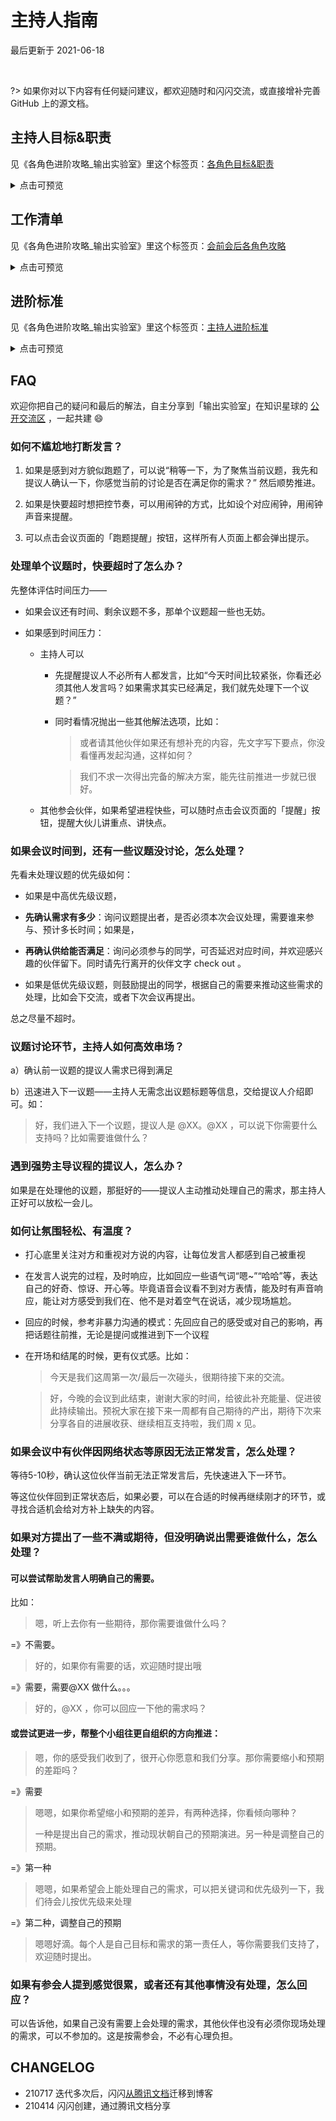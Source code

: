 # 主持人指南
最后更新于 2021-06-18

<br> 

?> 如果你对以下内容有任何疑问建议，都欢迎随时和闪闪交流，或直接增补完善 GitHub 上的源文档。



## 主持人目标&职责

见《各角色进阶攻略_输出实验室》里这个标签页：[各角色目标&职责](https://docs.qq.com/sheet/DVVd5eXNrVUlaTmh3?tab=emd87f&_t=1622941945798)


<details>
<summary>点击可预览</summary>

[各角色进阶攻略_输出实验室](https://docs.qq.com/sheet/DVVd5eXNrVUlaTmh3?tab=emd87f&_t=1622941945798 ':include :type=iframe width=100% height=400px')

</details>


## 工作清单

见《各角色进阶攻略_输出实验室》里这个标签页：[会前会后各角色攻略](https://docs.qq.com/sheet/DVVd5eXNrVUlaTmh3?tab=ksm50z&_t=1622941945798)

<details>
<summary>点击可预览</summary>

[各角色进阶攻略_输出实验室](https://docs.qq.com/sheet/DVVd5eXNrVUlaTmh3?tab=ksm50z&_t=1622941945798 ':include :type=iframe width=100% height=700px')

</details>

## 进阶标准

见《各角色进阶攻略_输出实验室》里这个标签页：[主持人进阶标准](https://docs.qq.com/sheet/DVVd5eXNrVUlaTmh3?tab=BB08J2)



<details>
<summary>点击可预览</summary>

[各角色进阶攻略_输出实验室](https://docs.qq.com/sheet/DVVd5eXNrVUlaTmh3?tab=BB08J2&_t=1622941945798 ':include :type=iframe width=100% height=700px')

</details>







## FAQ

欢迎你把自己的疑问和最后的解法，自主分享到「输出实验室」在知识星球的 [公开交流区](https://t.zsxq.com/2jaMjyr) ，一起共建  😄



### 如何不尴尬地打断发言？

1. 如果是感到对方貌似跑题了，可以说“稍等一下，为了聚焦当前议题，我先和提议人确认一下，你感觉当前的讨论是否在满足你的需求？” 然后顺势推进。

2. 如果是快要超时想把控节奏，可以用闹钟的方式，比如设个对应闹钟，用闹钟声音来提醒。


3. 可以点击会议页面的「跑题提醒」按钮，这样所有人页面上都会弹出提示。



### 处理单个议题时，快要超时了怎么办？

先整体评估时间压力——

- 如果会议还有时间、剩余议题不多，那单个议题超一些也无妨。

- 如果感到时间压力：

    - 主持人可以
        - 先提醒提议人不必所有人都发言，比如“今天时间比较紧张，你看还必须其他人发言吗？如果需求其实已经满足，我们就先处理下一个议题？”
       
        - 同时看情况抛出一些其他解法选项，比如：
            
            > 或者请其他伙伴如果还有想补充的内容，先文字写下要点，你没看懂再发起沟通，这样如何？
            
            > 我们不求一次得出完备的解决方案，能先往前推进一步就已很好。
        
    - 其他参会伙伴，如果希望进程快些，可以随时点击会议页面的「提醒」按钮，提醒大伙儿讲重点、讲快点。



### 如果会议时间到，还有一些议题没讨论，怎么处理？

先看未处理议题的优先级如何：

-  如果是中高优先级议题，
  - **先确认需求有多少**：询问议题提出者，是否必须本次会议处理，需要谁来参与、预计多长时间；如果是，
  - **再确认供给能否满足**：询问必须参与的同学，可否延迟对应时间，并欢迎感兴趣的伙伴留下。同时请先行离开的伙伴文字 check out 。

-  如果是低优先级议题，则鼓励提出的同学，根据自己的需要来推动这些需求的处理，比如会下交流，或者下次会议再提出。



总之尽量不超时。





### 议题讨论环节，主持人如何高效串场？

a）确认前一议题的提议人需求已得到满足

b）迅速进入下一议题——主持人无需念出议题标题等信息，交给提议人介绍即可。如：

> 好，我们进入下一个议题，提议人是 @XX。@XX ，可以说下你需要什么支持吗？比如需要谁做什么？





### 遇到强势主导议程的提议人，怎么办？

如果是在处理他的议题，那挺好的——提议人主动推动处理自己的需求，那主持人正好可以放松一会儿。





### 如何让氛围轻松、有温度？

- 打心底里关注对方和重视对方说的内容，让每位发言人都感到自己被重视
- 在发言人说完的过程，及时响应，比如回应一些语气词“嗯~”“哈哈”等，表达自己的好奇、惊讶、开心等。毕竟语音会议看不到对方表情，能及时有声音响应，能让对方感受到我们在、他不是对着空气在说话，减少现场尴尬。

-  回应的时候，参考非暴力沟通的模式：先回应自己的感受或对自己的影响，再把话题往前推，无论是提问或推进到下一个议程
- 在开场和结尾的时候，更有仪式感。比如：
    > 今天是我们这周第一次/最后一次碰头，很期待接下来的交流。
    
    > 好，今晚的会议到此结束，谢谢大家的时间，给彼此补充能量、促进彼此持续输出。预祝大家在接下来一周都有自己期待的产出，期待下次来分享各自的进展收获、继续相互支持啦，我们周 x 见。



### 如果会议中有伙伴因网络状态等原因无法正常发言，怎么处理？

等待5-10秒，确认这位伙伴当前无法正常发言后，先快速进入下一环节。

等这位伙伴回到正常状态后，如果必要，可以在合适的时候再继续刚才的环节，或寻找合适机会给对方补上缺失的内容。





### 如果对方提出了一些不满或期待，但没明确说出需要谁做什么，怎么处理？

#### 可以尝试帮助发言人明确自己的需要。

比如：


> 嗯，听上去你有一些期待，那你需要谁做什么吗？
    
    
    
=》不需要。
    
> 好的，如果你有需要的话，欢迎随时提出哦
    
    
    
=》需要，需要@XX 做什么。。。 
    
> 好的，@XX ，你可以回应一下他的需求吗？
    


#### 或尝试更进一步，帮整个小组往更自组织的方向推进：



> 嗯，你的感受我们收到了，很开心你愿意和我们分享。那你需要缩小和预期的差距吗？
    
    
    
=》需要
    
> 嗯嗯，如果你希望缩小和预期的差异，有两种选择，你看倾向哪种？
>  
> 一种是提出自己的需求，推动现状朝自己的预期演进。另一种是调整自己的预期。
    
    
    
=》第一种
    
> 嗯嗯，如果希望会上能处理自己的需求，可以把关键词和优先级列一下，我们待会儿按优先级来处理
    
    
    
=》第二种，调整自己的预期
    
> 嗯嗯好滴。每个人是自己目标和需求的第一责任人，等你需要我们支持了，欢迎随时提出。









### 如果有参会人提到感觉很累，或者还有其他事情没有处理，怎么回应？

可以告诉他，如果自己没有需要上会处理的需求，其他伙伴也没有必须你现场处理的需求，可以不参加的。这是按需参会，不必有心理负担。


## CHANGELOG 

- 210717 迭代多次后，闪闪[从腾讯文档](https://docs.qq.com/doc/DVXFFdEpRdVZJaG1T)迁移到博客
- 210414 闪闪创建，通过腾讯文档分享